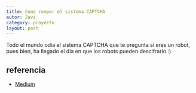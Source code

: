 ```yaml
---
title: Como romper el sistema CAPTCHA
autor: Javi
category: proyecto
layout: post
---
```


Todo el mundo odia el sistema CAPTCHA que te pregunta si eres un robot, pues bien, ha llegado el día en que los robots pueden descifrarlo :)


## referencia

* [Medium](https://medium.com/@ageitgey/how-to-break-a-captcha-system-in-15-minutes-with-machine-learning-dbebb035a710)